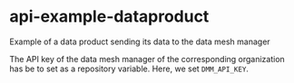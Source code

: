 # api-example-dataproduct
Example of a data product sending its data to the data mesh manager

The API key of the data mesh manager of the corresponding organization has be to set as a repository variable. Here, we set `DMM_API_KEY`.
